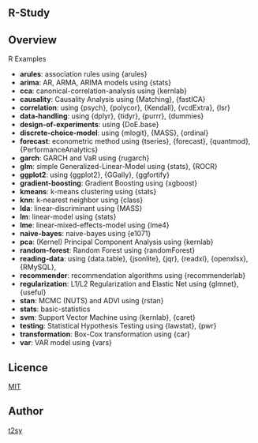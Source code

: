 R-Study
---

## Overview
R Examples

- **arules**: association rules using {arules}
- **arima**: AR, ARMA, ARIMA models using {stats}
- **cca**: canonical-correlation-analysis using {kernlab}
- **causality**: Causality Analysis using {Matching}, {fastICA}
- **correlation**: using {psych}, {polycor}, {Kendall}, {vcdExtra}, {lsr}
- **data-handling**: using {dplyr}, {tidyr}, {purrr}, {dummies}
- **design-of-experiments**: using {DoE.base}
- **discrete-choice-model**: using {mlogit}, {MASS}, {ordinal}
- **forecast**: econometric method using {tseries}, {forecast}, {quantmod}, {PerformanceAnalytics}
- **garch**: GARCH and VaR using {rugarch}
- **glm**: simple Generalized-Linear-Model using {stats}, {ROCR}
- **ggplot2**: using {ggplot2}, {GGally}, {ggfortify}
- **gradient-boosting**: Gradient Boosting using {xgboost}
- **kmeans**: k-means clustering using {stats}
- **knn**: k-nearest neighbor using {class}
- **lda**: linear-discriminant using {MASS}
- **lm**: linear-model using {stats}
- **lme**: linear-mixed-effects-model using {lme4}
- **naive-bayes**: naive-bayes using {e1071}
- **pca**: (Kernel) Principal Component Analysis using {kernlab}
- **random-forest**: Random Forest using {randomForest}
- **reading-data**: using {data.table}, {jsonlite}, {jqr}, {readxl}, {openxlsx}, {RMySQL},
- **recommender**: recommendation algorithms using {recommenderlab}
- **regularization**: L1/L2 Regularization and Elastic Net using {glmnet}, {useful}
- **stan**: MCMC (NUTS) and ADVI using {rstan}
- **stats**: basic-statistics
- **svm**: Support Vector Machine using {kernlab}, {caret}
- **testing**: Statistical Hypothesis Testing using {lawstat}, {pwr}
- **transformation**: Box-Cox transformation using {car}
- **var**: VAR model using {vars}

## Licence
[MIT](http://opensource.org/licenses/MIT)

## Author
[t2sy](https://github.com/fisproject)

